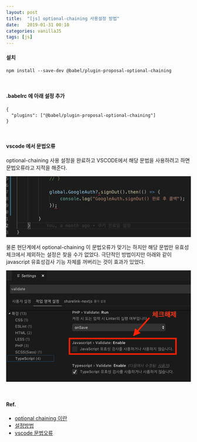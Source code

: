 ```yaml
---
layout: post
title:  "[js] optional-chaining 사용설정 방법"
date:   2019-01-31 00:10
categories: vanillaJS
tags: [js]
---
```

#### 설치
```
npm install --save-dev @babel/plugin-proposal-optional-chaining
```

<br>

#### .babelrc 에 아래 설정 추가
```
{
  "plugins": ["@babel/plugin-proposal-optional-chaining"]
}
```

<br>

#### vscode 에서 문법오류
optional-chaining 사용 설정을 완료하고 VSCODE에서 해당 문법을 사용하려고 하면 문법오류라고 지적을 해준다.

![](/images/syntax-error.png)

물론 현단계에서 optional-chaining 이 문법오류가 맞기는 하지만 해당 문법만 유효성체크에서 제외하는 설정은 찾을 수가 없었다.
극단적인 방법이지만 아래와 같이 javascript 유효성검사 기능 자체를 꺼버리는 것이 효과가 있었다.

![](/images/js-validate.png)


<br>

#### Ref.
- [optional chaining 이란](https://dev-momo.tistory.com/entry/Javascript-Optional-Chaining)
- [설정방법](https://babeljs.io/docs/en/babel-plugin-proposal-optional-chaining)
- [vscode 문법오류](https://github.com/Microsoft/vscode-eslint/issues/535)

